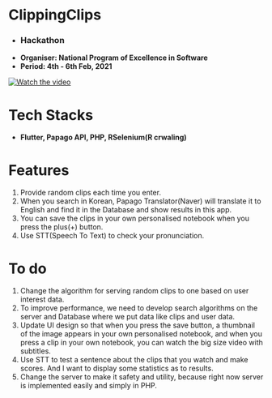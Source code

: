 # ClippingClips
- ### Hackathon
- **Organiser: National Program of Excellence in Software**
- **Period: 4th - 6th Feb, 2021**

[![Watch the video](https://img.youtube.com/vi/zeaql9gDb0A/0.jpg)](https://youtu.be/zeaql9gDb0A)

# Tech Stacks
- **Flutter, Papago API, PHP, RSelenium(R crwaling)**


# Features
1. Provide random clips each time you enter.
2. When you search in Korean, Papago Translator(Naver) will translate it to English and find it in the Database and show results in this app.
3. You can save the clips in your own personalised notebook when you press the plus(+) button.
4. Use STT(Speech To Text) to check your pronunciation.


# To do
1. Change the algorithm for serving random clips to one based on user interest data.
2. To improve performance, we need to develop search algorithms on the server and Database where we put data like clips and user data.
3. Update UI design so that when you press the save button, a thumbnail of the image appears in your own personalised notebook, and when you press a clip in your own notebook, you can watch the big size video with subtitles.
4. Use STT to test a sentence about the clips that you watch and make scores. And I want to display some statistics as to results.
5. Change the server to make it safety and utility, because right now server is implemented easily and simply in PHP. 

